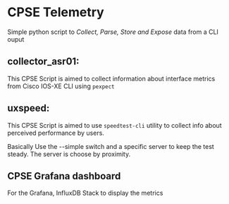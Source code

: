 # CPSE Telemetry

Simple python script to _Collect, Parse, Store and Expose_ data from a CLI ouput


## collector_asr01:

This CPSE Script is aimed to collect information about interface metrics from Cisco IOS-XE CLI using ```pexpect```


## uxspeed:

This CPSE Script is aimed to use ```speedtest-cli``` utility to collect info about perceived performance by users.

Basically Use the --simple switch and a specific server to keep the test steady. The server is choose by proximity.

## CPSE Grafana dashboard

For the Grafana, InfluxDB Stack to display the metrics
